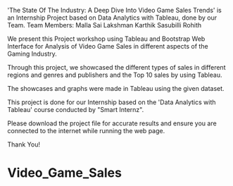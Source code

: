 'The State Of The Industry: A Deep Dive Into Video Game Sales Trends' is an Internship Project based on Data Analytics with Tableau, done by our Team.
Team Members:
Malla Sai Lakshman Karthik
Sasubilli Rohith

We present this Project workshop using Tableau and Bootstrap Web Interface for Analysis of Video Game Sales in different aspects of the Gaming Industry.

Through this project, we showcased the different types of sales in different regions and genres and publishers and the Top 10 sales by using Tableau.

The showcases and graphs were made in Tableau using the given dataset.

This project is done for our Internship based on the 'Data Analytics with Tableau' course conducted by "Smart Internz".

Please download the project file for accurate results and ensure you are connected to the internet while running the web page.

Thank You!
# Video_Game_Sales
